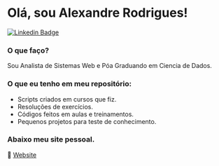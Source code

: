 # Olá, sou Alexandre Rodrigues!

[![Linkedin Badge](https://img.shields.io/badge/-LinkedIn-blue?style=flat-square&logo=Linkedin&logoColor=white&link=https://www.linkedin.com/in/alxrds/)](https://www.linkedin.com/in/alxrds/)

### O que faço?
Sou Analista de Sistemas Web e 
Póa Graduando em Ciencia de Dados.

### O que eu tenho em meu repositório:

 - Scripts criados em cursos que fiz.
 - Resoluções de exercícios.
 - Códigos feitos em aulas e treinamentos.
 - Pequenos projetos para teste de conhecimento.


### Abaixo meu site pessoal.
:link: [Website](https://alexandrerodrigues.com/)


